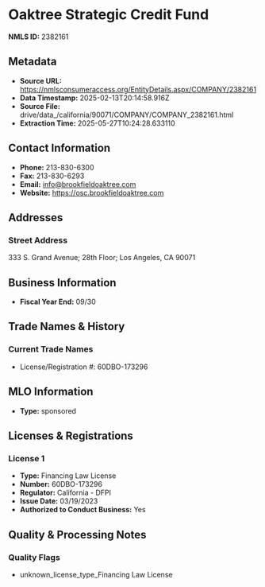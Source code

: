 # Oaktree Strategic Credit Fund

**NMLS ID:** 2382161

## Metadata
- **Source URL:** https://nmlsconsumeraccess.org/EntityDetails.aspx/COMPANY/2382161
- **Data Timestamp:** 2025-02-13T20:14:58.916Z
- **Source File:** drive/data_/california/90071/COMPANY/COMPANY_2382161.html
- **Extraction Time:** 2025-05-27T10:24:28.633110

## Contact Information
- **Phone:** 213-830-6300
- **Fax:** 213-830-6293
- **Email:** info@brookfieldoaktree.com
- **Website:** https://osc.brookfieldoaktree.com

## Addresses
### Street Address
333 S. Grand Avenue; 28th Floor; Los Angeles, CA 90071

## Business Information
- **Fiscal Year End:** 09/30

## Trade Names & History
### Current Trade Names
- License/Registration #: 60DBO-173296

## MLO Information
- **Type:** sponsored

## Licenses & Registrations

### License 1
- **Type:** Financing Law License
- **Number:** 60DBO-173296
- **Regulator:** California - DFPI
- **Issue Date:** 03/19/2023
- **Authorized to Conduct Business:** Yes

## Quality & Processing Notes
### Quality Flags
- unknown_license_type_Financing Law License
